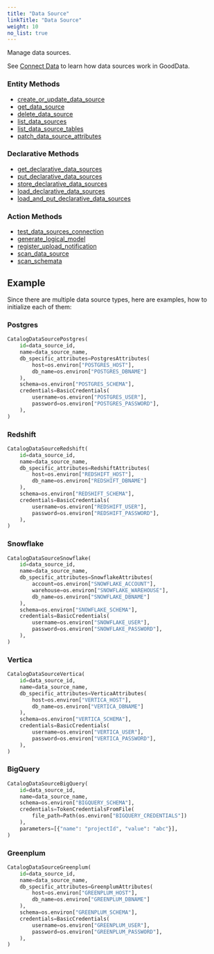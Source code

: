 ```yaml
---
title: "Data Source"
linkTitle: "Data Source"
weight: 10
no_list: true
---
```


Manage data sources.

See [Connect Data](https://www.gooddata.com/developers/cloud-native/doc/cloud/connect-data/) to learn how data sources work in GoodData.


### Entity Methods

* [create_or_update_data_source](./create_or_update_data_source/)
* [get_data_source](./get_data_source/)
* [delete_data_source](./delete_data_source/)
* [list_data_sources](./list_data_sources/)
* [list_data_source_tables](./list_data_source_tables/)
* [patch_data_source_attributes](./patch_data_source_attributes/)

### Declarative Methods

* [get_declarative_data_sources](./get_declarative_data_sources/)
* [put_declarative_data_sources](./put_declarative_data_sources/)
* [store_declarative_data_sources](./store_declarative_data_sources/)
* [load_declarative_data_sources](./load_declarative_data_sources/)
* [load_and_put_declarative_data_sources](./load_and_put_declarative_data_sources/)


### Action Methods

* [test_data_sources_connection](./test_data_sources_connection/)
* [generate_logical_model](./generate_logical_model/)
* [register_upload_notification](./register_upload_notification/)
* [scan_data_source](./scan_data_source/)
* [scan_schemata](./scan_schemata/)


## Example

Since there are multiple data source types, here are examples, how to initialize each of them:

### Postgres

```python
CatalogDataSourcePostgres(
    id=data_source_id,
    name=data_source_name,
    db_specific_attributes=PostgresAttributes(
        host=os.environ["POSTGRES_HOST"],
        db_name=os.environ["POSTGRES_DBNAME"]
    ),
    schema=os.environ["POSTGRES_SCHEMA"],
    credentials=BasicCredentials(
        username=os.environ["POSTGRES_USER"],
        password=os.environ["POSTGRES_PASSWORD"],
    ),
)
```

### Redshift

```python
CatalogDataSourceRedshift(
    id=data_source_id,
    name=data_source_name,
    db_specific_attributes=RedshiftAttributes(
        host=os.environ["REDSHIFT_HOST"],
        db_name=os.environ["REDSHIFT_DBNAME"]
    ),
    schema=os.environ["REDSHIFT_SCHEMA"],
    credentials=BasicCredentials(
        username=os.environ["REDSHIFT_USER"],
        password=os.environ["REDSHIFT_PASSWORD"],
    ),
)
```
### Snowflake

```python
CatalogDataSourceSnowflake(
    id=data_source_id,
    name=data_source_name,
    db_specific_attributes=SnowflakeAttributes(
        account=os.environ["SNOWFLAKE_ACCOUNT"],
        warehouse=os.environ["SNOWFLAKE_WAREHOUSE"],
        db_name=os.environ["SNOWFLAKE_DBNAME"]
    ),
    schema=os.environ["SNOWFLAKE_SCHEMA"],
    credentials=BasicCredentials(
        username=os.environ["SNOWFLAKE_USER"],
        password=os.environ["SNOWFLAKE_PASSWORD"],
    ),
)
```
### Vertica

```python
CatalogDataSourceVertica(
    id=data_source_id,
    name=data_source_name,
    db_specific_attributes=VerticaAttributes(
        host=os.environ["VERTICA_HOST"],
        db_name=os.environ["VERTICA_DBNAME"]
    ),
    schema=os.environ["VERTICA_SCHEMA"],
    credentials=BasicCredentials(
        username=os.environ["VERTICA_USER"],
        password=os.environ["VERTICA_PASSWORD"],
    ),
)
```

### BigQuery

```python
CatalogDataSourceBigQuery(
    id=data_source_id,
    name=data_source_name,
    schema=os.environ["BIGQUERY_SCHEMA"],
    credentials=TokenCredentialsFromFile(
        file_path=Path(os.environ["BIGQUERY_CREDENTIALS"])
    ),
    parameters=[{"name": "projectId", "value": "abc"}],
)
```
### Greenplum

```python
CatalogDataSourceGreenplum(
    id=data_source_id,
    name=data_source_name,
    db_specific_attributes=GreenplumAttributes(
        host=os.environ["GREENPLUM_HOST"],
        db_name=os.environ["GREENPLUM_DBNAME"]
    ),
    schema=os.environ["GREENPLUM_SCHEMA"],
    credentials=BasicCredentials(
        username=os.environ["GREENPLUM_USER"],
        password=os.environ["GREENPLUM_PASSWORD"],
    ),
)
```
